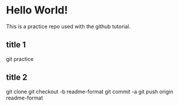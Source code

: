 # Hello World!

This is a practice repo used with the github tutorial.

## title 1
git practice
## title 2
git clone
git checkout -b readme-format
git commit -a
git push origin readme-format
